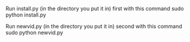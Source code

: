 Run install.py (in the directory you put it in) first with this command 
sudo python install.py 

Run newvid.py (in the directory you put it in) second with this command
sudo python newvid.py
